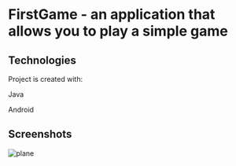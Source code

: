 # FirstGame - an application that allows you to play a simple game

## Technologies
Project is created with:

Java 

Android

## Screenshots
![plane](https://user-images.githubusercontent.com/41019450/85233676-64142000-b408-11ea-8cda-6f1a2c15db0b.png)
